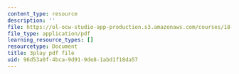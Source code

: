 ```yaml
---
content_type: resource
description: ''
file: https://ol-ocw-studio-app-production.s3.amazonaws.com/courses/18-03sc-differential-equations-fall-2011/96d53a0f4bca9d919de81abd1f18da57_v4YcejwdQC0.pdf
file_type: application/pdf
learning_resource_types: []
resourcetype: Document
title: 3play pdf file
uid: 96d53a0f-4bca-9d91-9de8-1abd1f18da57
---
```


